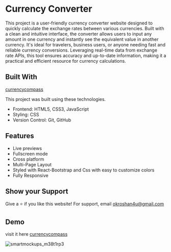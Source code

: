 

# Currency Converter
This project is a user-friendly currency converter website designed to quickly  calculate the exchange rates between various currencies. Built with a clean and intuitive interface, the converter allows users to input any amount in one currency and instantly see the equivalent value in another currency. It's ideal for travelers, business users, or anyone needing fast and reliable currency conversions. Leveraging real-time data from exchange rate APIs, this tool ensures accuracy and up-to-date information, making it a practical and efficient resource for currency calculations.


## Built With
[currencycompass](https://currencycompass.netlify.app/) 

This project was built using these technologies.

- Frontend: HTML5, CSS3, JavaScript
- Styling: CSS
- Version Control: Git, GitHub

## Features

- Live previews
- Fullscreen mode
- Cross platform
- Multi-Page Layout
-  Styled with React-Bootstrap and Css with easy to customize colors
-  Fully Responsive


##  Show your Support


Give a ⭐ if you like this website! 
For support, email okroshan4u@gmail.com



## Demo

visit it here [currencycompass](https://currencycompass.netlify.app/) 

![smartmockups_m38t1rp3](https://github.com/user-attachments/assets/ac6f5013-3a80-4aa1-836d-0743893ad740)

